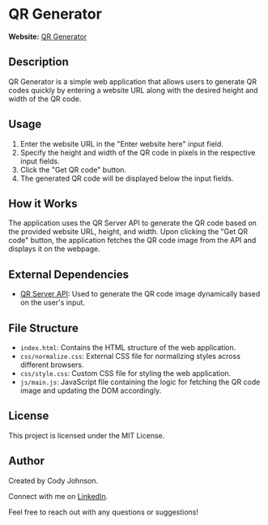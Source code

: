 # QR Generator

**Website:** [QR Generator](https://qrcodegenerator-jonhnson.netlify.app/)

## Description

QR Generator is a simple web application that allows users to generate QR codes quickly by entering a website URL along with the desired height and width of the QR code.

## Usage

1. Enter the website URL in the "Enter website here" input field.
2. Specify the height and width of the QR code in pixels in the respective input fields.
3. Click the "Get QR code" button.
4. The generated QR code will be displayed below the input fields.

## How it Works

The application uses the QR Server API to generate the QR code based on the provided website URL, height, and width. Upon clicking the "Get QR code" button, the application fetches the QR code image from the API and displays it on the webpage.

## External Dependencies

- [QR Server API](https://api.qrserver.com/v1/create-qr-code/): Used to generate the QR code image dynamically based on the user's input.

## File Structure

- `index.html`: Contains the HTML structure of the web application.
- `css/normalize.css`: External CSS file for normalizing styles across different browsers.
- `css/style.css`: Custom CSS file for styling the web application.
- `js/main.js`: JavaScript file containing the logic for fetching the QR code image and updating the DOM accordingly.

## License

This project is licensed under the MIT License.

## Author

Created by Cody Johnson.

Connect with me on [LinkedIn](https://www.linkedin.com/in/cody-johnson-92460b124/).

Feel free to reach out with any questions or suggestions!
